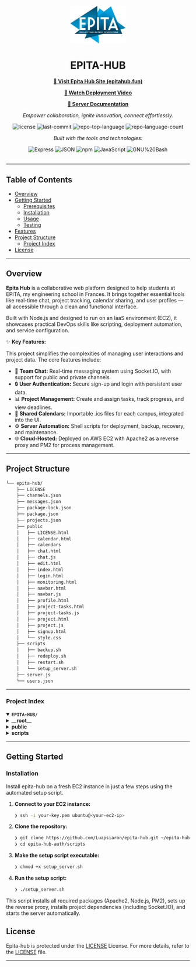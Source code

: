 <div id="top">

<!-- HEADER STYLE: CLASSIC -->
<div align="center">

<img src="Epita.png" width="30%" style="position: relative; top: 0; right: 0;" alt="Project Logo"/>

# EPITA-HUB

<p align="center">
  <a href="https://epitahub.fun"><strong>🔗 Visit Epita Hub Site (epitahub.fun)</strong></a>

  <a href="https://www.youtube.com/watch?v=tyUSZW-4HD4"><strong>🎥 Watch Deployment Video</strong></a>

  <a href="ttps://github.com/Luapsiaron/epita-hub/epita-hub-documentation.pdf"><strong>📄 Server Documentation</strong></a>
</p>

<em>Empower collaboration, ignite innovation, connect effortlessly.</em>

<!-- BADGES -->
<img src="https://img.shields.io/github/license/Luapsiaron/epita-hub?style=flat&logo=opensourceinitiative&logoColor=white&color=0080ff" alt="license">
<img src="https://img.shields.io/github/last-commit/Luapsiaron/epita-hub?style=flat&logo=git&logoColor=white&color=0080ff" alt="last-commit">
<img src="https://img.shields.io/github/languages/top/Luapsiaron/epita-hub?style=flat&color=0080ff" alt="repo-top-language">
<img src="https://img.shields.io/github/languages/count/Luapsiaron/epita-hub?style=flat&color=0080ff" alt="repo-language-count">

<em>Built with the tools and technologies:</em>

<img src="https://img.shields.io/badge/Express-000000.svg?style=flat&logo=Express&logoColor=white" alt="Express">
<img src="https://img.shields.io/badge/JSON-000000.svg?style=flat&logo=JSON&logoColor=white" alt="JSON">
<img src="https://img.shields.io/badge/npm-CB3837.svg?style=flat&logo=npm&logoColor=white" alt="npm">
<img src="https://img.shields.io/badge/JavaScript-F7DF1E.svg?style=flat&logo=JavaScript&logoColor=black" alt="JavaScript">
<img src="https://img.shields.io/badge/GNU%20Bash-4EAA25.svg?style=flat&logo=GNU-Bash&logoColor=white" alt="GNU%20Bash">

</div>
<br>

---

## Table of Contents

- [Overview](#overview)
- [Getting Started](#getting-started)
    - [Prerequisites](#prerequisites)
    - [Installation](#installation)
    - [Usage](#usage)
    - [Testing](#testing)
- [Features](#features)
- [Project Structure](#project-structure)
    - [Project Index](#project-index)
- [License](#license)

---

## Overview

**Epita Hub** is a collaborative web platform designed to help students at EPITA, my engineering school in Frances. It brings together essential tools like real-time chat, project tracking, calendar sharing, and user profiles — all accessible through a clean and functional interface.

Built with Node.js and designed to run on an IaaS environment (EC2), it showcases practical DevOps skills like scripting, deployment automation, and service configuration.

✨ **Key Features:**

This project simplifies the complexities of managing user interactions and project data. The core features include:

- 💬 **Team Chat:** Real-time messaging system using Socket.IO, with support for public and private channels.
- 🔒 **User Authentication:** Secure sign-up and login with persistent user data.
- 📊 **Project Management:** Create and assign tasks, track progress, and view deadlines.
- 📆 **Shared Calendars:** Importable .ics files for each campus, integrated into the UI.
- ⚙️ **Server Automation:** Shell scripts for deployment, backup, recovery, and maintenance.
- 🌐 **Cloud-Hosted:** Deployed on AWS EC2 with Apache2 as a reverse proxy and PM2 for process management.

---


## Project Structure

```sh
└── epita-hub/
    ├── LICENSE
    ├── channels.json
    ├── messages.json
    ├── package-lock.json
    ├── package.json
    ├── projects.json
    ├── public
    │   ├── LICENSE.html
    │   ├── calendar.html
    │   ├── calendars
    │   ├── chat.html
    │   ├── chat.js
    │   ├── edit.html
    │   ├── index.html
    │   ├── login.html
    │   ├── monitoring.html
    │   ├── navbar.html
    │   ├── navbar.js
    │   ├── profile.html
    │   ├── project-tasks.html
    │   ├── project-tasks.js
    │   ├── project.html
    │   ├── project.js
    │   ├── signup.html
    │   └── style.css
    ├── scripts
    │   ├── backup.sh
    │   ├── redeploy.sh
    │   ├── restart.sh
    │   └── setup_server.sh
    ├── server.js
    └── users.json
```

---

### Project Index

<details open>
	<summary><b><code>EPITA-HUB/</code></b></summary>
	<!-- __root__ Submodule -->
	<details>
	    <summary><b>__root__</b></summary>
	    <blockquote>
		    <div class='directory-path' style='padding: 8px 0; color: #666;'>
			    <code><b>⦿ __root__</b></code>
		    <table style='width: 100%; border-collapse: collapse;'>
		    <thead>
			    <tr style='background-color: #f8f9fa;'>
				    <th style='width: 30%; text-align: left; padding: 8px;'>File Name</th>
				    <th style='text-align: left; padding: 8px;'>Summary</th>
			    </tr>
		    </thead>
			    <tr style='border-bottom: 1px solid #eee;'>
				    <td style='padding: 8px;'><b><a href='https://github.com/Luapsiaron/epita-hub/blob/master/server.js'>server.js</a></b></td>
				    <td style='padding: 8px;'>Starts the main Node.js server using Express and Socket.IO. Manages user authentication, real-time messaging, channel creation, and project/task handling.</td>
			    </tr>
			    <tr style='border-bottom: 1px solid #eee;'>
				    <td style='padding: 8px;'><b><a href='https://github.com/Luapsiaron/epita-hub/blob/master/projects.json'>projects.json</a></b></td>
				    <td style='padding: 8px;'>Stores all project data: names, statuses, assigned users, and associated tasks. Acts as the central reference for project management.</td>
			    </tr>
			    <tr style='border-bottom: 1px solid #eee;'>
				    <td style='padding: 8px;'><b><a href='https://github.com/Luapsiaron/epita-hub/blob/master/package.json'>package.json</a></b></td>
				    <td style='padding: 8px;'>Declares the app’s dependencies (e.g., Express, Socket.IO) and includes startup scripts for PM2. Required to install and run the project.</td>
			    </tr>
			    <tr style='border-bottom: 1px solid #eee;'>
				    <td style='padding: 8px;'><b><a href='https://github.com/Luapsiaron/epita-hub/blob/master/users.json'>users.json</a></b></td>
				    <td style='padding: 8px;'>Contains registered user accounts, including usernames, hashed passwords, campus info, bios, and profile pictures. Used for login and personalization.</td>
			    </tr>
			    <tr style='border-bottom: 1px solid #eee;'>
				    <td style='padding: 8px;'><b><a href='https://github.com/Luapsiaron/epita-hub/blob/master/messages.json'>messages.json</a></b></td>
				    <td style='padding: 8px;'>Logs chat messages organized by channels. Supports conversation history and real-time chat functionality.</td>
			    </tr>
			    <tr style='border-bottom: 1px solid #eee;'>
				    <td style='padding: 8px;'><b><a href='https://github.com/Luapsiaron/epita-hub/blob/master/channels.json'>channels.json</a></b></td>
				    <td style='padding: 8px;'>Defines the structure of public and private channels, including members and creators. Controls access to chat spaces.</td>
			    </tr>
			    <tr style='border-bottom: 1px solid #eee;'>
				    <td style='padding: 8px;'><b><a href='https://github.com/Luapsiaron/epita-hub/blob/master/LICENSE'>LICENSE</a></b></td>
				    <td style='padding: 8px;'>MIT License allowing free use, modification, and distribution of the project. Encourages open-source collaboration.</td>
			    </tr>
		    </table>
	    </blockquote>
	</details>
	<!-- public Submodule -->
	<details>
	    <summary><b>public</b></summary>
	    <blockquote>
	        <div class='directory-path' style='padding: 8px 0; color: #666;'>
		        <code><b>⦿ public</b></code>
	        </div>
	        <table style='width: 100%; border-collapse: collapse;'>
	        <thead>
		        <tr style='background-color: #f8f9fa;'>
			        <th style='width: 30%; text-align: left; padding: 8px;'>File Name</th>
			        <th style='text-align: left; padding: 8px;'>Summary</th>
		        </tr>
	        </thead>
		        <tr style='border-bottom: 1px solid #eee;'>
		            <td style='padding: 8px;'><b><a href='https://github.com/Luapsiaron/epita-hub/blob/master/public/index.html'>index.html</a></b></td>
			        <td style='padding: 8px;'>Landing page of the application. Redirects users to login or sign-up and serves as the entry point for unauthenticated visitors.</td>
		        </tr>
		        <tr style='border-bottom: 1px solid #eee;'>
			        <td style='padding: 8px;'><b><a href='https://github.com/Luapsiaron/epita-hub/blob/master/public/login.html'>login.html</a></b></td>
			        <td style='padding: 8px;'>Login form interface. Sends user credentials to the server for authentication.</td>
		        </tr>
		        <tr style='border-bottom: 1px solid #eee;'>
			        <td style='padding: 8px;'><b><a href='https://github.com/Luapsiaron/epita-hub/blob/master/public/signup.html'>signup.html</a></b></td>
			        <td style='padding: 8px;'>Registration page allowing users to create an account with campus, bio, and password information.</td>
		        </tr>
		        <tr style='border-bottom: 1px solid #eee;'>
			        <td style='padding: 8px;'><b><a href='https://github.com/Luapsiaron/epita-hub/blob/master/public/profile.html'>profile.html</a></b></td>
			        <td style='padding: 8px;'>User profile display showing username, bio, campus, and profile picture. Pulls data from users.json.</td>
		        </tr>
		        <tr style='border-bottom: 1px solid #eee;'>
			        <td style='padding: 8px;'><b><a href='https://github.com/Luapsiaron/epita-hub/blob/master/public/edit.html'>edit.html</a></b></td>
			        <td style='padding: 8px;'>Profile editing interface. Allows users to update bio, campus, and profile image.</td>
		        </tr>
		        <tr style='border-bottom: 1px solid #eee;'>
		            <td style='padding: 8px;'><b><a href='https://github.com/Luapsiaron/epita-hub/blob/master/public/navbar.html'>navbar.html</a></b> / <b><a href='https://github.com/Luapsiaron/epita-hub/blob/master/public/navbar.js'>navbar.js</a></b></td>
			        <td style='padding: 8px;'>Reusable navigation bar and JavaScript logic to dynamically insert the navbar into each page and handle UI interactions.</td>
		        </tr>
		        <tr style='border-bottom: 1px solid #eee;'>
			        <td style='padding: 8px;'><b><a href='https://github.com/Luapsiaron/epita-hub/blob/master/public/chat.html'>chat.html</a></b> / <b><a href='https://github.com/Luapsiaron/epita-hub/blob/master/public/chat.js'>chat.js</a></b></td>
			        <td style='padding: 8px;'>Real-time chat interface using Socket.IO. Supports multiple channels and displays message history.</td>
		        </tr>
		        <tr style='border-bottom: 1px solid #eee;'>
			        <td style='padding: 8px;'><b><a href='https://github.com/Luapsiaron/epita-hub/blob/master/public/project.html'>project.html</a></b> / <b><a href='https://github.com/Luapsiaron/epita-hub/blob/master/public/project.js'>project.js</a></b></td>
			        <td style='padding: 8px;'>Project dashboard allowing users to view and manage their assigned projects and team roles.</td>
		        </tr>
		        <tr style='border-bottom: 1px solid #eee;'>
		        <td style='padding: 8px;'><b><a href='https://github.com/Luapsiaron/epita-hub/blob/master/public/project-tasks.html'>project-tasks.html</a></b> / <b><a href='https://github.com/Luapsiaron/epita-hub/blob/master/public/project-tasks.js'>project-tasks.js</a></b></td>
			        <td style='padding: 8px;'>Task management interface for a selected project. Supports assignment, status updates, and member tracking.</td>
		        </tr>
		        <tr style='border-bottom: 1px solid #eee;'>
			        <td style='padding: 8px;'><b><a href='https://github.com/Luapsiaron/epita-hub/blob/master/public/calendar.html'>calendar.html</a></b></td>
			        <td style='padding: 8px;'>Displays synchronized campus calendars from `.ics` files to help users coordinate schedules.</td>
		        </tr>
		        <tr style='border-bottom: 1px solid #eee;'>
			        <td style='padding: 8px;'><b><a href='https://github.com/Luapsiaron/epita-hub/blob/master/public/calendars/'>calendars/</a></b></td>
			        <td style='padding: 8px;'>Folder containing `.ics` files for each EPITA campus (e.g. Rennes, Paris, Lyon) used in calendar.html.</td>
		        </tr>
		        <tr style='border-bottom: 1px solid #eee;'>
			        <td style='padding: 8px;'><b><a href='https://github.com/Luapsiaron/epita-hub/blob/master/public/monitoring.html'>monitoring.html</a></b></td>
			        <td style='padding: 8px;'>Monitoring interface for overviewing internal server or usage status (work-in-progress / optional).</td>
		        </tr>
		        <tr style='border-bottom: 1px solid #eee;'>
			        <td style='padding: 8px;'><b><a href='https://github.com/Luapsiaron/epita-hub/blob/master/public/style.css'>style.css</a></b></td>
			        <td style='padding: 8px;'>Main stylesheet used across all HTML pages to apply a consistent layout and design system.</td>
		        </tr>
		        <tr style='border-bottom: 1px solid #eee;'>
		        <td style='padding: 8px;'><b><a href='https://github.com/Luapsiaron/epita-hub/blob/master/public/LICENSE.html'>LICENSE.html</a></b></td>
			        <td style='padding: 8px;'>HTML rendering of the MIT license, displayed from within the web interface for transparency.</td>
		        </tr>
	        </table>
	    </blockquote>
    </details>
	<!-- scripts Submodule -->
    <details>
	    <summary><b>scripts</b></summary>
	    <blockquote>
		    <div class='directory-path' style='padding: 8px 0; color: #666;'>
			    <code><b>⦿ scripts</b></code>
		    </div>
		    <table style='width: 100%; border-collapse: collapse;'>
		    <thead>
			    <tr style='background-color: #f8f9fa;'>
				    <th style='width: 30%; text-align: left; padding: 8px;'>File Name</th>
				    <th style='text-align: left; padding: 8px;'>Summary</th>
			    </tr>
		    </thead>
			    <tr style='border-bottom: 1px solid #eee;'>
				    <td style='padding: 8px;'><b><a href='https://github.com/Luapsiaron/epita-hub/blob/master/scripts/setup_server.sh'>setup_server.sh</a></b></td>
				    <td style='padding: 8px;'>- Installs and configures all necessary components for running EPITA Hub on a fresh EC2 instance<br>- Updates system packages, installs Node.js, Apache2, and PM2, and sets up Apache as a reverse proxy to the Node.js app<br>- Automatically starts the server and prepares the environment for production use.</td>
			    </tr>
			    <tr style='border-bottom: 1px solid #eee;'>
				    <td style='padding: 8px;'><b><a href='https://github.com/Luapsiaron/epita-hub/blob/master/scripts/redeploy.sh'>redeploy.sh</a></b></td>
				    <td style='padding: 8px;'>- Restores a previously created backup of the project<br>- Removes the current project directory, extracts a selected backup archive, and restarts the Node.js server using PM2<br>- Useful for quick recovery in case of data loss or system failure.</td>
			    </tr>
			    <tr style='border-bottom: 1px solid #eee;'>
				    <td style='padding: 8px;'><b><a href='https://github.com/Luapsiaron/epita-hub/blob/master/scripts/restart.sh'>restart.sh</a></b></td>
				    <td style='padding: 8px;'>- Performs basic server maintenance by flushing PM2 logs and restarting the Node.js process<br>- Helps keep the server running smoothly and ensures logs don’t consume unnecessary disk space over time.</td>
			    </tr>
			    <tr style='border-bottom: 1px solid #eee;'>
				    <td style='padding: 8px;'><b><a href='https://github.com/Luapsiaron/epita-hub/blob/master/scripts/backup.sh'>backup.sh</a></b></td>
				    <td style='padding: 8px;'>- Creates a compressed archive of the entire project directory with a timestamp<br>- Ensures data integrity by optionally stopping the server before backup, and restarting it after completion<br>- Essential for keeping regular recovery points of code and data.</td>
			    </tr>
		    </table>
	    </blockquote>
    </details>
</details>

---

## Getting Started

### Installation

Install epita-hub on a fresh EC2 instance in just a few steps using the automated setup script.


1. **Connect to your EC2 instance:**

    ```sh
    ❯ ssh -i your-key.pem ubuntu@<your-ec2-ip>
    ```

2. **Clone the repository:**

    ```sh
    ❯ git clone https://github.com/Luapsiaron/epita-hub.git ~/epita-hub-auth
    ❯ cd epita-hub-auth/scripts

    ```

3. **Make the setup script executable:**

    ```sh
    ❯ chmod +x setup_server.sh
    ```
    
3. **Run the setup script:**

    ```sh
    ❯ ./setup_server.sh
    ```

This script installs all required packages (Apache2, Node.js, PM2), sets up the reverse proxy, installs project dependencies (including Socket.IO), and starts the server automatically.


## License

Epita-hub is protected under the [LICENSE](https://choosealicense.com/licenses) License. For more details, refer to the [LICENSE](https://choosealicense.com/licenses/) file.

---
